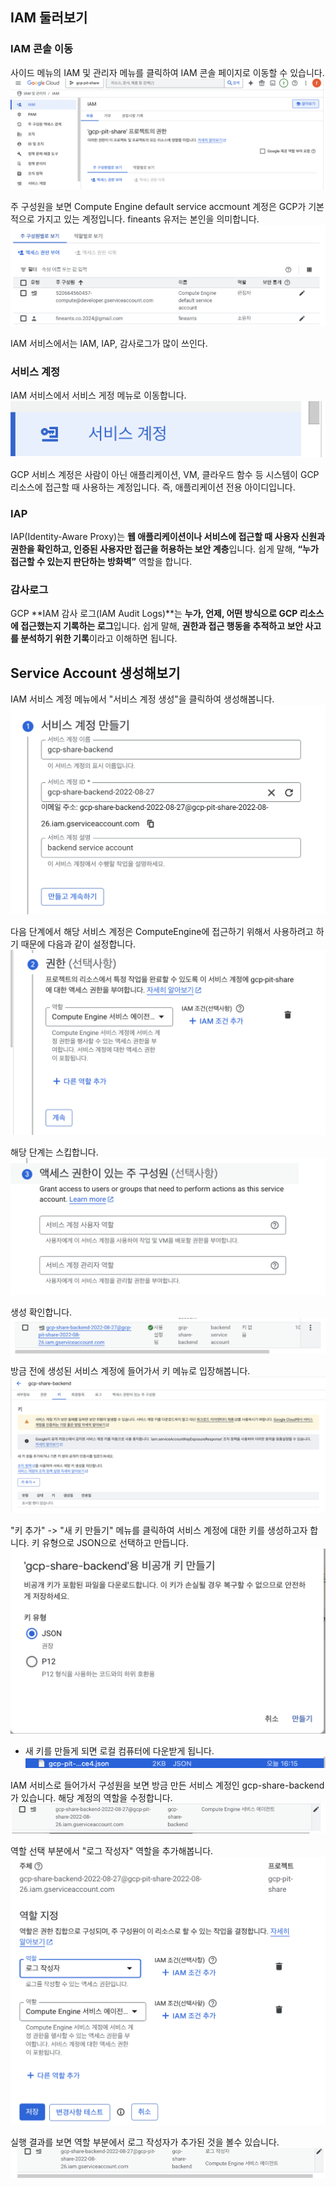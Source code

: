 
## IAM 둘러보기
### IAM 콘솔 이동
사이드 메뉴의 IAM 및 관리자 메뉴를 클릭하여 IAM 콘솔 페이지로 이동할 수 있습니다.
![image](imgs/Pasted%20image%2020250818153917.png)

주 구성원을 보면 Compute Engine default service accmount 계정은 GCP가 기본적으로 가지고 있는 계정입니다. fineants 유저는 본인을 의미합니다.
![image](imgs/Pasted%20image%2020250818154340.png)

IAM 서비스에서는 IAM, IAP, 감사로그가 많이 쓰인다.

### 서비스 계정
IAM 서비스에서 서비스 게정 메뉴로 이동합니다.
![image](imgs/Pasted%20image%2020250818154714.png)

GCP 서비스 계정은 사람이 아닌 애플리케이션, VM, 클라우드 함수 등 시스템이 GCP 리소스에 접근할 때 사용하는 계정입니다. 즉, 애플리케이션 전용 아이디입니다.

### IAP
IAP(Identity-Aware Proxy)는 **웹 애플리케이션이나 서비스에 접근할 때 사용자 신원과 권한을 확인하고, 인증된 사용자만 접근을 허용하는 보안 계층**입니다. 쉽게 말해, **“누가 접근할 수 있는지 판단하는 방화벽”** 역할을 합니다.

### 감사로그
GCP **IAM 감사 로그(IAM Audit Logs)**는 **누가, 언제, 어떤 방식으로 GCP 리소스에 접근했는지 기록하는 로그**입니다. 쉽게 말해, **권한과 접근 행동을 추적하고 보안 사고를 분석하기 위한 기록**이라고 이해하면 됩니다.

## Service Account 생성해보기
IAM 서비스 계정 메뉴에서 "서비스 계정 생성"을 클릭하여 생성해봅니다.
![image](imgs/Pasted%20image%2020250818155942.png)

다음 단계에서 해당 서비스 계정은 ComputeEngine에 접근하기 위해서 사용하려고 하기 때문에 다음과 같이 설정합니다.
![image](imgs/Pasted%20image%2020250818160223.png)

해당 단계는 스킵합니다.
![image](imgs/Pasted%20image%2020250818160253.png)

생성 확인합니다.
![image](imgs/Pasted%20image%2020250818160313.png)

방금 전에 생성된 서비스 계정에 들어가서 키 메뉴로 입장해봅니다.
![image](imgs/Pasted%20image%2020250818160740.png)

"키 추가" -> "새 키 만들기" 메뉴를 클릭하여 서비스 계정에 대한 키를 생성하고자 합니다. 키 유형으로 JSON으로 선택하고 만듭니다.
![image](imgs/Pasted%20image%2020250818161438.png)
- 새 키를 만들게 되면 로컬 컴퓨터에 다운받게 됩니다.
![image](imgs/Pasted%20image%2020250818161539.png)

IAM 서비스로 들어가서 구성원을 보면 방금 만든 서비스 계정인 gcp-share-backend가 있습니다. 해당 계정의 역할을 수정합니다.
![image](imgs/Pasted%20image%2020250818162125.png)

역할 선택 부분에서 "로그 작성자" 역할을 추가해봅니다.
![image](imgs/Pasted%20image%2020250818162648.png)

실행 결과를 보면 역할 부분에서 로그 작성자가 추가된 것을 볼수 있습니다.
![image](imgs/Pasted%20image%2020250818162710.png)






